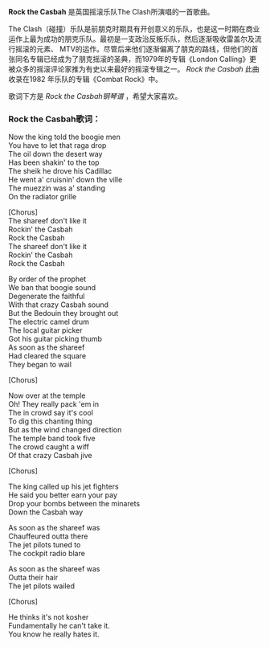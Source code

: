 

**Rock the Casbah** 是英国摇滚乐队The Clash所演唱的一首歌曲。

The
Clash（碰撞）乐队是前朋克时期具有开创意义的乐队，也是这一时期在商业运作上最为成功的朋克乐队。最初是一支政治反叛乐队，然后逐渐吸收雷盖尔及流行摇滚的元素、
MTV的运作。尽管后来他们逐渐偏离了朋克的路线，但他们的首张同名专辑已经成为了朋克摇滚的圣典，而1979年的专辑《London
Calling》更被众多的摇滚评论家推为有史以来最好的摇滚专辑之一。 _Rock the Casbah_ 此曲收录在1982 年乐队的专辑《Combat
Rock》中。

歌词下方是 _Rock the Casbah钢琴谱_ ，希望大家喜欢。

### Rock the Casbah歌词：

Now the king told the boogie men  
You have to let that raga drop  
The oil down the desert way  
Has been shakin' to the top  
The sheik he drove his Cadillac  
He went a' cruisnin' down the ville  
The muezzin was a' standing  
On the radiator grille

[Chorus]  
The shareef don't like it  
Rockin' the Casbah  
Rock the Casbah  
The shareef don't like it  
Rockin' the Casbah  
Rock the Casbah

By order of the prophet  
We ban that boogie sound  
Degenerate the faithful  
With that crazy Casbah sound  
But the Bedouin they brought out  
The electric camel drum  
The local guitar picker  
Got his guitar picking thumb  
As soon as the shareef  
Had cleared the square  
They began to wail

[Chorus]

Now over at the temple  
Oh! They really pack 'em in  
The in crowd say it's cool  
To dig this chanting thing  
But as the wind changed direction  
The temple band took five  
The crowd caught a wiff  
Of that crazy Casbah jive

[Chorus]

The king called up his jet fighters  
He said you better earn your pay  
Drop your bombs between the minarets  
Down the Casbah way

As soon as the shareef was  
Chauffeured outta there  
The jet pilots tuned to  
The cockpit radio blare

As soon as the shareef was  
Outta their hair  
The jet pilots wailed

[Chorus]

He thinks it's not kosher  
Fundamentally he can't take it.  
You know he really hates it.

